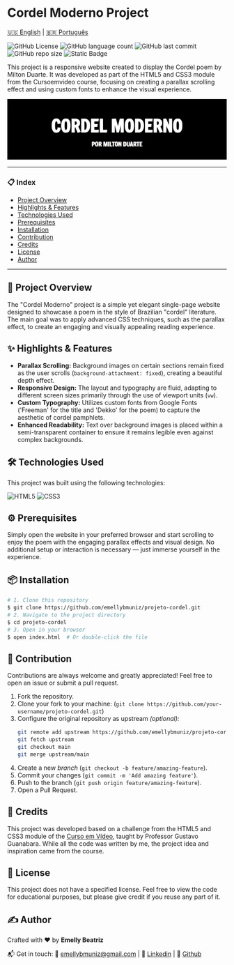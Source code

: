 
# Cordel Moderno Project

[🇺🇸 English](./README.md) | [🇧🇷 Português](./README.pt.md)


![GitHub License](https://img.shields.io/github/license/emellybmuniz/projeto-cordel)
![GitHub language count](https://img.shields.io/github/languages/count/emellybmuniz/projeto-cordel)
![GitHub last commit](https://img.shields.io/github/last-commit/emellybmuniz/projeto-cordel)
![GitHub repo size](https://img.shields.io/github/repo-size/emellybmuniz/projeto-cordel)
![Static Badge](https://img.shields.io/badge/Status%20-%20Completed%20-%20%234CAF50)

This project is a responsive website created to display the Cordel poem by Milton Duarte. It was developed as part of the HTML5 and CSS3 module from the Cursoemvideo course, focusing on creating a parallax scrolling effect and using custom fonts to enhance the visual experience.

![Project Banner](imagens/project-banner.png)

---
### 📋 Index

- [Project Overview](#-project-overview)
- [Highlights & Features](#-highlights-&-features)
- [Technologies Used](#-technologies-used)
- [Prerequisites](#-prerequisites)
- [Installation](#-installation)
- [Contribution](#-contribution)
- [Credits](#-credits)
- [License](#-license)
- [Author](#-author)
---

## 🚀 Project Overview

The "Cordel Moderno" project is a simple yet elegant single-page website designed to showcase a poem in the style of Brazilian "cordel" literature. The main goal was to apply advanced CSS techniques, such as the parallax effect, to create an engaging and visually appealing reading experience.


## ✨ Highlights & Features

- **Parallax Scrolling:** Background images on certain sections remain fixed as the user scrolls (`background-attachment: fixed`), creating a beautiful depth effect.
- **Responsive Design:** The layout and typography are fluid, adapting to different screen sizes primarily through the use of viewport units (`vw`).
- **Custom Typography:** Utilizes custom fonts from Google Fonts ('Freeman' for the title and 'Dekko' for the poem) to capture the aesthetic of cordel pamphlets.
- **Enhanced Readability:** Text over background images is placed within a semi-transparent container to ensure it remains legible even against complex backgrounds.


## 🛠️ Technologies Used

This project was built using the following technologies:

![HTML5](https://img.shields.io/badge/html5-%23E34F26.svg?style=for-the-badge&logo=html5&logoColor=white)
![CSS3](https://img.shields.io/badge/css3-%231572B6.svg?style=for-the-badge&logo=css3&logoColor=white)


## ⚙️ Prerequisites

Simply open the website in your preferred browser and start scrolling to enjoy the poem with the engaging parallax effects and visual design. No additional setup or interaction is necessary — just immerse yourself in the experience.


## 📦 Installation

```bash
# 1. Clone this repository
$ git clone https://github.com/emellybmuniz/projeto-cordel.git
# 2. Navigate to the project directory
$ cd projeto-cordel
# 3. Open in your browser
$ open index.html  # Or double-click the file
```


## 🤝 Contribution

Contributions are always welcome and greatly appreciated! Feel free to open an issue or submit a pull request.

1. Fork the repository.
2. Clone your fork to your machine: (`git clone https://github.com/your-username/projeto-cordel.git`)
3. Configure the original repository as upstream *(optional):*
    ```bash
    git remote add upstream https://github.com/emellybmuniz/projeto-cordel.git
    git fetch upstream
    git checkout main
    git merge upstream/main
    ```
4. Create a new *branch* (`git checkout -b feature/amazing-feature`).
5. Commit your changes (`git commit -m 'Add amazing feature'`).
6. Push to the branch (`git push origin feature/amazing-feature`).
7. Open a Pull Request.   


## 🌟 Credits

This project was developed based on a challenge from the HTML5 and CSS3 module of the [Curso em Vídeo](https://www.cursoemvideo.com/), taught by Professor Gustavo Guanabara. While all the code was written by me, the project idea and inspiration came from the course.


## 🔑 License

This project does not have a specified license. Feel free to view the code for educational purposes, but please give credit if you reuse any part of it.


## ✍️ Author

Crafted with ❤️ by **Emelly Beatriz**

📬 Get in touch:
📧 emellybmuniz@gmail.com |
💼 [Linkedin](https://www.linkedin.com/in/emellybmuniz) |
🐙 [Github](https://github.com/emellybmuniz)
